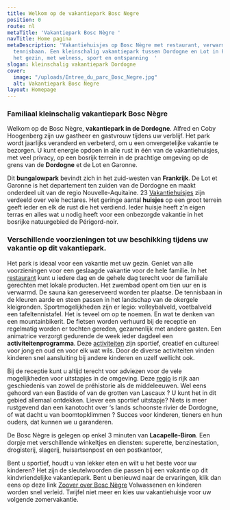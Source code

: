 ```yaml
---
title: Welkom op de vakantiepark Bosc Negre
position: 0
route: nl
metaTitle: 'Vakantiepark Bosc Nègre '
navTitle: Home pagina
metaDescription: 'Vakantiehuisjes op Bosc Nègre met restaurant, verwarmd zwembad en
  tennisbaan. Een kleinschalig vakantiepark tussen Dordogne en Lot in Frankrijk voor
  het gezin, met welness, sport en ontspanning  '
slogan: kleinschalig vakantiepark Dordogne
cover:
  image: "/uploads/Entree_du_parc_Bosc_Negre.jpg"
  alt: Vakantiepark Bosc Negre
layout: Homepage
---
```


### Familiaal kleinschalig vakantiepark Bosc Nègre

Welkom op de Bosc Nègre, **vakantiepark in de Dordogne**. Alfred en Coby Hoogenberg zijn uw gastheer en gastvrouw tijdens uw verblijf. Het park wordt jaarlijks veranderd en verbeterd, om u een onvergetelijke vakantie te bezorgen. U kunt energie opdoen in alle rust in één van de vakantiehuisjes, met veel privacy, op een bosrijk terrein in de prachtige omgeving op de grens van de **Dordogne** et de Lot en Garonne.

Dit **bungalowpark** bevindt zich in het zuid-westen van **Frankrijk**. De Lot et Garonne is het departement ten zuiden van de Dordogne en maakt onderdeel uit van de regio Nouvelle-Aquitaine. 23 [Vakantiehuisjes](/nl/vakantiehuis/) zijn verdeeld over vele hectares. Het geringe aantal **huisjes** op een groot terrein geeft ieder en elk de rust die het verdiend. Ieder huisje heeft z’n eigen terras en alles wat u nodig heeft voor een onbezorgde vakantie in het bosrijke natuurgebied de Périgord-noir.

### Verschillende voorzieningen tot uw beschikking tijdens uw vakantie op dit vakantiepark.

Het park is ideaal voor een vakantie met uw gezin. Geniet van alle voorzieningen voor een geslaagde vakantie voor de hele familie. In het [restaurant](/nl/restaurant/) kunt u iedere dag en de gehele dag terecht voor de familiale gerechten met lokale producten. Het zwembad opent om tien uur en is verwarmd. De sauna kan gereserveerd worden ter plaatse. De tennisbaan in de kleuren aarde en steen passen in het landschap van de okergele kleigronden. Sportmogelijkheden zijn er legio: volleybalveld, voetbalveld een tafeltennistafel. Het is teveel om op te noemen. En wat te denken van een mountainbikerit. De fietsen worden verhuurd bij de receptie en regelmatig worden er tochten gereden, gezamenlijk met andere gasten. Een animatrice verzorgt gedurende de week ieder dagdeel een **activiteitenprogramma**. Deze [activiteiten](/nl/animatie/) zijn sportief, creatief en cultureel voor jong en oud en voor elk wat wils. Door de diverse activiteiten vinden kinderen snel aansluiting bij andere kinderen en uzelf wellicht ook.

Bij de receptie kunt u altijd terecht voor adviezen voor de vele mogelijkheden voor uitstapjes in de omgeving. Deze [regio](/nl/omgeving/) is rijk aan geschiedenis van zowel de préhistorie als de middeleeuwen. Wel eens gehoord van een Bastide of van de grotten van Lascaux ? U kunt het in dit gebied allemaal ontdekken. Liever een sportief uitstapje? Niets is meer rustgevend dan een kanotocht over ‘s lands schoonste rivier de Dordogne, of wat dacht u van boomtopklimmen ? Succes voor kinderen, tieners en hun ouders, dat kunnen we u garanderen.

De Bosc Nègre is gelegen op enkel 3 minuten van **Lacapelle-Biron**. Een dorpje met verschillende winkeltjes en diensten: superette, benzinestation, drogisterij, slagerij, huisartsenpost en een postkantoor,

Bent u sportief, houdt u van lekker eten en wilt u het beste voor uw kinderen? Het zijn de sleutelwoorden die passen bij een vakantie op dit kindvriendelijke vakantiepark. Bent u benieuwd naar de ervaringen, klik dan eens op deze link [Zoover over Bosc Nègre](http://www.zoover.nl/frankrijk/aquitaine/lacapelle-biron/hameau-de-bosc-negre/vakantiepark) Volwassenen en kinderen worden snel verleid. Twijfel niet meer en kies uw vakantiehuisje voor uw volgende zomervakantie.
